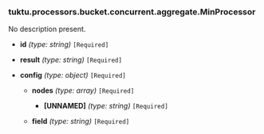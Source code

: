 ### tuktu.processors.bucket.concurrent.aggregate.MinProcessor
No description present.

  * **id** *(type: string)* `[Required]`

  * **result** *(type: string)* `[Required]`

  * **config** *(type: object)* `[Required]`

    * **nodes** *(type: array)* `[Required]`

      * **[UNNAMED]** *(type: string)* `[Required]`

    * **field** *(type: string)* `[Required]`

